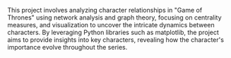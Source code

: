 
This project involves analyzing character relationships in "Game of Thrones" using network analysis and graph theory, focusing on centrality measures, and visualization to uncover the intricate dynamics between characters. By leveraging Python libraries such as matplotlib, the project aims to provide insights into key characters, revealing how the character's importance evolve throughout the series.
